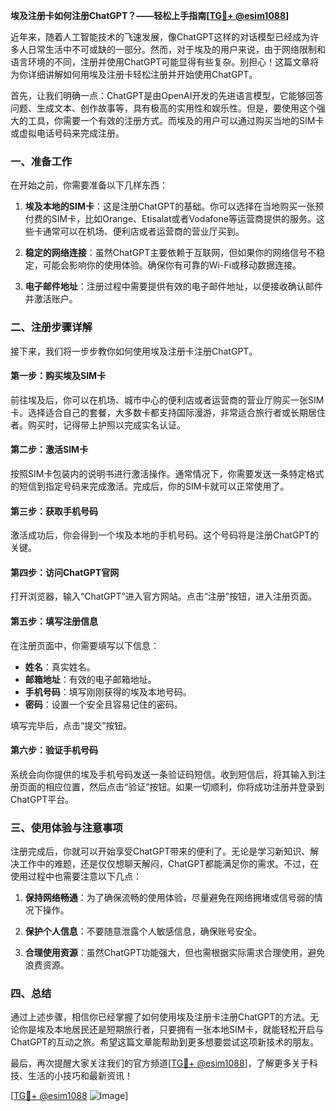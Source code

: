 **埃及注册卡如何注册ChatGPT？——轻松上手指南[[TG💪+ @esim1088](https://t.me/s/esim1088)]**

近年来，随着人工智能技术的飞速发展，像ChatGPT这样的对话模型已经成为许多人日常生活中不可或缺的一部分。然而，对于埃及的用户来说，由于网络限制和语言环境的不同，注册并使用ChatGPT可能显得有些复杂。别担心！这篇文章将为你详细讲解如何用埃及注册卡轻松注册并开始使用ChatGPT。

首先，让我们明确一点：ChatGPT是由OpenAI开发的先进语言模型，它能够回答问题、生成文本、创作故事等，具有极高的实用性和娱乐性。但是，要使用这个强大的工具，你需要一个有效的注册方式。而埃及的用户可以通过购买当地的SIM卡或虚拟电话号码来完成注册。

### 一、准备工作

在开始之前，你需要准备以下几样东西：

1. **埃及本地的SIM卡**：这是注册ChatGPT的基础。你可以选择在当地购买一张预付费的SIM卡，比如Orange、Etisalat或者Vodafone等运营商提供的服务。这些卡通常可以在机场、便利店或者运营商的营业厅买到。
   
2. **稳定的网络连接**：虽然ChatGPT主要依赖于互联网，但如果你的网络信号不稳定，可能会影响你的使用体验。确保你有可靠的Wi-Fi或移动数据连接。

3. **电子邮件地址**：注册过程中需要提供有效的电子邮件地址，以便接收确认邮件并激活账户。

### 二、注册步骤详解

接下来，我们将一步步教你如何使用埃及注册卡注册ChatGPT。

#### 第一步：购买埃及SIM卡

前往埃及后，你可以在机场、城市中心的便利店或者运营商的营业厅购买一张SIM卡。选择适合自己的套餐，大多数卡都支持国际漫游，非常适合旅行者或长期居住者。购买时，记得带上护照以完成实名认证。

#### 第二步：激活SIM卡

按照SIM卡包装内的说明书进行激活操作。通常情况下，你需要发送一条特定格式的短信到指定号码来完成激活。完成后，你的SIM卡就可以正常使用了。

#### 第三步：获取手机号码

激活成功后，你会得到一个埃及本地的手机号码。这个号码将是注册ChatGPT的关键。

#### 第四步：访问ChatGPT官网

打开浏览器，输入“ChatGPT”进入官方网站。点击“注册”按钮，进入注册页面。

#### 第五步：填写注册信息

在注册页面中，你需要填写以下信息：
- **姓名**：真实姓名。
- **邮箱地址**：有效的电子邮箱地址。
- **手机号码**：填写刚刚获得的埃及本地号码。
- **密码**：设置一个安全且容易记住的密码。

填写完毕后，点击“提交”按钮。

#### 第六步：验证手机号码

系统会向你提供的埃及手机号码发送一条验证码短信。收到短信后，将其输入到注册页面的相应位置，然后点击“验证”按钮。如果一切顺利，你将成功注册并登录到ChatGPT平台。

### 三、使用体验与注意事项

注册完成后，你就可以开始享受ChatGPT带来的便利了。无论是学习新知识、解决工作中的难题，还是仅仅想聊天解闷，ChatGPT都能满足你的需求。不过，在使用过程中也需要注意以下几点：

1. **保持网络畅通**：为了确保流畅的使用体验，尽量避免在网络拥堵或信号弱的情况下操作。
   
2. **保护个人信息**：不要随意泄露个人敏感信息，确保账号安全。

3. **合理使用资源**：虽然ChatGPT功能强大，但也需根据实际需求合理使用，避免浪费资源。

### 四、总结

通过上述步骤，相信你已经掌握了如何使用埃及注册卡注册ChatGPT的方法。无论你是埃及本地居民还是短期旅行者，只要拥有一张本地SIM卡，就能轻松开启与ChatGPT的互动之旅。希望这篇文章能帮助到更多想要尝试这项新技术的朋友。

最后，再次提醒大家关注我们的官方频道[[TG💪+ @esim1088](https://t.me/s/esim1088)]，了解更多关于科技、生活的小技巧和最新资讯！

[[TG💪+ @esim1088](https://t.me/s/esim1088) ![Image](https://i.postimg.cc/4NQfJmqS/Snipaste-2025-05-13-00-14-12.png)]